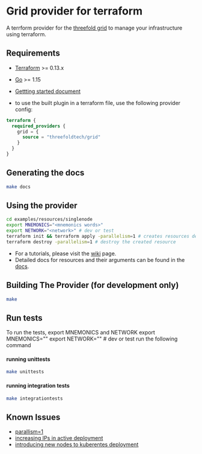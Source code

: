 # Grid provider for terraform

A terrform provider for the [threefold grid](https://threefold.io) to manage your infrastructure using terraform.

## Requirements

- [Terraform](https://www.terraform.io/downloads.html) >= 0.13.x
- [Go](https://golang.org/doc/install) >= 1.15
- [Gettting started document](https://library.threefold.me/info/manual/#/manual3_iac/grid3_terraform/manual__grid3_terraform_home)

- to use the built plugin in a terraform file, use the following provider config:

```terraform
terraform {
  required_providers {
    grid = {
      source = "threefoldtech/grid"
    }
  }
}
```

## Generating the docs

```bash
make docs
```

## Using the provider

```bash
cd examples/resources/singlenode
export MNEMONICS="<mnemonics words>"
export NETWORK="<network>" # dev or test
terraform init && terraform apply -parallelism=1 # creates resources defined in main.tf
terraform destroy -parallelism=1 # destroy the created resource
```

- For a tutorials, please visit the [wiki](https://library.threefold.me/info/manual/#/manual3_iac/grid3_terraform/manual__grid3_terraform_home) page.
- Detailed docs for resources and their arguments can be found in the [docs](docs).

## Building The Provider (for development only)

```bash
make
```

## Run tests

To run the tests, export MNEMONICS and NETWORK
export MNEMONICS="<mnemonics words>"
export NETWORK="<network>" # dev or test
run the following command

#### running unittests

```bash
make unittests
```

#### running integration tests

```bash
make integrationtests
```

## Known Issues

- [parallism=1](https://github.com/threefoldtech/terraform-provider-grid/issues/12)
- [increasing IPs in active deployment](https://github.com/threefoldtech/terraform-provider-grid/issues/15)
- [introducing new nodes to kuberentes deployment](https://github.com/threefoldtech/terraform-provider-grid/issues/13)
